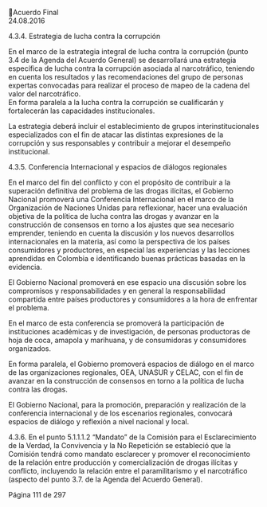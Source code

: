 Acuerdo Final  
24.08.2016  

 
4.3.4. Estrategia de lucha contra la corrupción  
 
En el marco de la estrategia integral de lucha contra la corrupción (punto 3.4 de la Agenda del Acuerdo 
General) se desarrollará una estrategia específica de lucha contra la corrupción asociada al narcotráfico, 
teniendo en cuenta los resultados y las recomendaciones del grupo de personas expertas convocadas para 
realizar el proceso de mapeo de la cadena del valor del narcotráfico.  
En  forma  paralela  a  la  lucha  contra  la  corrupción  se  cualificarán  y  fortalecerán  las  capacidades 
institucionales. 
 
La estrategia deberá incluir el establecimiento de grupos interinstitucionales especializados con el fin de 
atacar las distintas expresiones de la corrupción y sus responsables y contribuir a mejorar el desempeño 
institucional.  
 
4.3.5. Conferencia Internacional y espacios de diálogos regionales 
 
En el marco del fin del conflicto y con el propósito de contribuir a la superación  definitiva del problema 
de las drogas ilícitas, el Gobierno Nacional promoverá una Conferencia Internacional en el marco de la 
Organización de Naciones Unidas para reflexionar, hacer una evaluación objetiva de la política de lucha 
contra  las  drogas  y  avanzar  en  la  construcción  de  consensos  en  torno  a  los  ajustes  que  sea  necesario 
emprender, teniendo en cuenta la discusión y los nuevos desarrollos internacionales en la materia, así 
como la perspectiva de los países consumidores y productores, en especial las experiencias y las  lecciones 
aprendidas en Colombia e identificando buenas prácticas basadas en la evidencia. 
  
El Gobierno Nacional promoverá en ese espacio una discusión sobre los compromisos y responsabilidades 
y  en  general  la  responsabilidad  compartida  entre  países  productores  y  consumidores  a  la  hora  de 
enfrentar el problema. 
 
En  el  marco  de  esta  conferencia  se  promoverá  la  participación  de  instituciones  académicas  y  de 
investigación,  de  personas  productoras  de  hoja  de  coca,  amapola  y  marihuana,  y  de  consumidoras  y 
consumidores organizados. 
 
En  forma  paralela,  el  Gobierno  promoverá  espacios  de  diálogo  en  el  marco  de  las  organizaciones 
regionales, OEA, UNASUR y CELAC, con el fin de avanzar en la construcción de consensos en torno a la 
política de lucha contra las drogas.  
 
El Gobierno Nacional, para la promoción, preparación y realización de la conferencia internacional y de 
los escenarios regionales, convocará espacios de diálogo y reflexión a nivel nacional y local.    
 
4.3.6. En  el  punto  5.1.1.1.2  “Mandato”  de  la  Comisión  para  el  Esclarecimiento  de  la  Verdad,  la 
Convivencia y la No Repetición se estableció que la Comisión tendrá como mandato esclarecer y promover 
el  reconocimiento  de  la  relación  entre  producción  y  comercialización  de  drogas  ilícitas  y  conflicto, 
incluyendo la relación entre el paramilitarismo y el narcotráfico (aspecto del punto 3.7. de la Agenda del 
Acuerdo General). 
 
 
Página 111 de 297 
 

